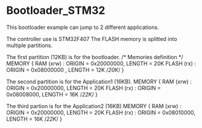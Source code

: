 # Bootloader_STM32

This bootloader example can jump to 2 different applications.

The controller use is STM32F407 
The FLASH memory  is splitted into multiple partitions.

The first partition (12KB) is for the bootloader.
/* Memories definition */
MEMORY
{
  RAM    (xrw)    : ORIGIN = 0x20000000,   LENGTH = 20K
  FLASH    (rx)    : ORIGIN = 0x08000000 ,   LENGTH = 12K /*20K*/
}

The second partition is for the Application1 (16KB).
MEMORY
{
  RAM    (xrw)    : ORIGIN = 0x20000000,   LENGTH = 20K
  FLASH    (rx)    : ORIGIN = 0x08008000,   LENGTH = 16K /*22K*/
}

The third partion is for the Application2 (16KB)
MEMORY
{
  RAM    (xrw)    : ORIGIN = 0x20000000,   LENGTH = 20K
  FLASH    (rx)    : ORIGIN = 0x08010000,   LENGTH = 16K /*22K*/
}

